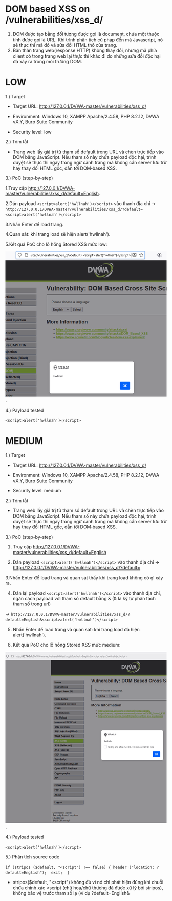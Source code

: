 # DOM based XSS on /vulnerabilities/xss_d/
1. DOM được tạo bằng đối tượng được gọi là document, chứa một thuộc tính được gọi là URL. Khi trình phân tích cú pháp đến mã Javascript, nó sẽ thực thi mã đó và sửa đổi HTML thô của trang.
2. Bản thân trang web(response HTTP) không thay đổi, nhưng mã phía client có trong trang web lại thực thi khác đi do những sửa đổi độc hại đã xảy ra trong môi trường DOM.

# LOW

1.) Target

- Target URL: http://127.0.0.1/DVWA-master/vulnerabilities/xss_d/

- Environment: Windows 10, XAMPP Apache/2.4.58, PHP 8.2.12, DVWA vX.Y, Burp Suite Community

- Security level: low

2.) Tóm tắt

- Trang web lấy giá trị từ tham số default trong URL và chèn trực tiếp vào DOM bằng JavaScript. Nếu tham số này chứa payload độc hại, trình duyệt sẽ thực thi ngay trong ngữ cảnh trang mà không cần server lưu trữ hay thay đổi HTML gốc, dẫn tới DOM‑based XSS.

3.) PoC (step-by-step)

  1.Truy cập http://127.0.0.1/DVWA-master/vulnerabilities/xss_d/default=English.
  
  2.Dán payload `<script>alert('hwllnah')</script>` vào thanh địa chỉ
  -> `http://127.0.0.1/DVWA-master/vulnerabilities/xss_d/?default=<script>alert('hwllnah')</script>`
  
  3.Nhấn Enter để load trang.
  
  4.Quan sát: khi trang load sẽ hiện alert('hwllnah').
  
  5.Kết quả PoC cho lỗ hổng Stored XSS mức low:
  
  ![anh1](images/DOM_basedXSS_low.png).
  
4.) Payload tested

`<script>alert('hwllnah')</script>`
# MEDIUM

1.) Target

- Target URL: http://127.0.0.1/DVWA-master/vulnerabilities/xss_d/

- Environment: Windows 10, XAMPP Apache/2.4.58, PHP 8.2.12, DVWA vX.Y, Burp Suite Community

- Security level: medium

2.) Tóm tắt

- Trang web lấy giá trị từ tham số default trong URL và chèn trực tiếp vào DOM bằng JavaScript. Nếu tham số này chứa payload độc hại, trình duyệt sẽ thực thi ngay trong ngữ cảnh trang mà không cần server lưu trữ hay thay đổi HTML gốc, dẫn tới DOM‑based XSS.

3.) PoC (step-by-step)

  1. Truy cập http://127.0.0.1/DVWA-master/vulnerabilities/xss_d/default=English
  
  2. Dán payload `<script>alert('hwllnah')</script>` vào thanh địa chỉ
  -> http://127.0.0.1/DVWA-master/vulnerabilities/xss_d/?default=<script>alert('hwllnah')</script>
  
  3.Nhấn Enter để load trang và quan sát thấy khi trang load không có gì xảy ra.
  
  4. Dán lại payload `<script>alert('hwllnah')</script>` vào thanh địa chỉ, ngăn cách payload với tham số default bằng & (& là ký tự phân tách tham số trong url)
     
  -> `http://127.0.0.1/DVWA-master/vulnerabilities/xss_d/?default=English&<script>alert('hwllnah')</script>`
  
  5. Nhấn Enter để load trang và quan sát: khi trang load đã hiện alert('hwllnah').

  6. Kết quả PoC cho lỗ hổng Stored XSS mức medium:
  
  ![anh2](images/DOM_basedXSS_medium.png).
  
4.) Payload tested

`<script>alert('hwllnah')</script>`

5.) Phân tích source code

`if (stripos ($default, "<script") !== false) {
  header ("location: ?default=English"); 
  exit; 
}`

- stripos($default, "<script") không đủ vì nó chỉ phát hiện đúng khi chuỗi chứa chính xác <script (chữ hoa/chữ thường đã được xử lý bởi stripos), không bảo vệ trước tham số lạ (ví dụ ?default=English&<script>...), vì check chỉ nhìn $_GET['default'].

# HIGH

1.) Target

- Target URL: http://127.0.0.1/DVWA-master/vulnerabilities/xss_d/

- Environment: Windows 10, XAMPP Apache/2.4.58, PHP 8.2.12, DVWA vX.Y, Burp Suite Community

- Security level: high

2.) Tóm tắt

- Trang web lấy giá trị từ tham số default trong URL và chèn trực tiếp vào DOM bằng JavaScript. Nếu tham số này chứa payload độc hại, trình duyệt sẽ thực thi ngay trong ngữ cảnh trang mà không cần server lưu trữ hay thay đổi HTML gốc, dẫn tới DOM‑based XSS.

3.) PoC (step-by-step)

  1. Truy cập http://127.0.0.1/DVWA-master/vulnerabilities/xss_d/default=English
  
  2. Dán payload `<script>alert('hwllnah')</script>` vào thanh địa chỉ
  -> `http://127.0.0.1/DVWA-master/vulnerabilities/xss_d/?default=<script>alert('hwllnah')</script>`
  
  3.Nhấn Enter để load trang và quan sát thấy khi trang load không có gì xảy ra.
  
  4. Dán lại payload `<script>alert('hwllnah')</script>` vào thanh địa chỉ, ngăn cách payload với tham số default bằng & (& là ký tự phân tách tham số trong url)
     
  -> `http://127.0.0.1/DVWA-master/vulnerabilities/xss_d/?default=English&<script>alert('hwllnah')</script>`
  
  5. Nhấn Enter để load trang và quan sát: khi trang load đã hiện alert('hwllnah').
   
  6.Kết quả PoC cho lỗ hổng Stored XSS mức high:
  
  ![anh1](images/DOM_basedXSS_high.png).
  
4.) Payload tested

`<script>alert('hwllnah')</script>`

5.) Phân tích source code

  	switch ($_GET['default']) {
		case "French":
		case "English":
		case "German":
		case "Spanish":
			# ok
			break;
		default:
			header ("location: ?default=English");
			exit;
	}
  
- Đoạn PHP trên chỉ whitelist giá trị của default, nhưng không ngăn người dùng thêm tham số khác vào query string. Nếu phía client (JS) hoặc HTML của trang chèn toàn bộ query string (hoặc bất cứ tham số không được lọc) vào DOM bằng innerHTML / document.write / .html() mà không escape thì attacker có thể thêm &<script>... vào URL và gây DOM-based XSS.
